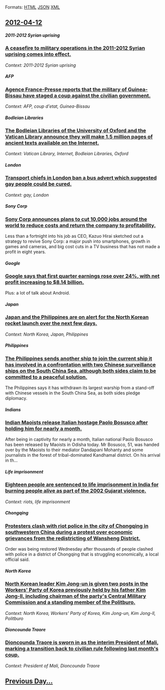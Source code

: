
Formats: [HTML](2012/04/12/index.html)  [JSON](2012/04/12/index.json)  [XML](2012/04/12/index.xml)  

## [2012-04-12](/news/2012/04/12/index.md)

##### 2011-2012 Syrian uprising
### [A ceasefire to military operations in the 2011-2012 Syrian uprising comes into effect. ](/news/2012/04/12/a-ceasefire-to-military-operations-in-the-2011a2012-syrian-uprising-comes-into-effect.md)
_Context: 2011-2012 Syrian uprising_

##### AFP
### [Agence France-Presse reports that the military of Guinea-Bissau have staged a coup against the civilian government. ](/news/2012/04/12/agence-france-presse-reports-that-the-military-of-guinea-bissau-have-staged-a-coup-against-the-civilian-government.md)
_Context: AFP, coup d'etat, Guinea-Bissau_

##### Bodleian Libraries
### [The Bodleian Libraries of the University of Oxford and the Vatican Library announce they will make 1.5 million pages of ancient texts available on the Internet. ](/news/2012/04/12/the-bodleian-libraries-of-the-university-of-oxford-and-the-vatican-library-announce-they-will-make-1-5-million-pages-of-ancient-texts-availa.md)
_Context: Vatican Library, Internet, Bodleian Libraries, Oxford_

##### London
### [Transport chiefs in London ban a bus advert which suggested gay people could be cured. ](/news/2012/04/12/transport-chiefs-in-london-ban-a-bus-advert-which-suggested-gay-people-could-be-cured.md)
_Context: gay, London_

##### Sony Corp
### [Sony Corp announces plans to cut 10,000 jobs around the world to reduce costs and return the company to profitability. ](/news/2012/04/12/sony-corp-announces-plans-to-cut-10-000-jobs-around-the-world-to-reduce-costs-and-return-the-company-to-profitability.md)
Less than a fortnight into his job as CEO, Kazuo Hirai sketched out a strategy to revive Sony Corp: a major push into smartphones, growth in games and cameras, and big cost cuts in a TV business that has not made a profit in eight years.

##### Google
### [Google says that first quarter earnings rose over 24%, with net profit increasing to $8.14 billion. ](/news/2012/04/12/google-says-that-first-quarter-earnings-rose-over-24-with-net-profit-increasing-to-8-14-billion.md)
Plus: a lot of talk about Android.

##### Japan
### [Japan and the Philippines are on alert for the North Korean rocket launch over the next few days. ](/news/2012/04/12/japan-and-the-philippines-are-on-alert-for-the-north-korean-rocket-launch-over-the-next-few-days.md)
_Context: North Korea, Japan, Philippines_

##### Philippines
### [The Philippines sends another ship to join the current ship it has involved in a confrontation with two Chinese surveillance ships on the South China Sea, although both sides claim to be committed to a peaceful solution. ](/news/2012/04/12/the-philippines-sends-another-ship-to-join-the-current-ship-it-has-involved-in-a-confrontation-with-two-chinese-surveillance-ships-on-the-so.md)
The Philippines says it has withdrawn its largest warship from a stand-off with Chinese vessels in the South China Sea, as both sides pledge diplomacy.

##### Indians
### [Indian Maoists release Italian hostage Paolo Bosusco after holding him for nearly a month. ](/news/2012/04/12/indian-maoists-release-italian-hostage-paolo-bosusco-after-holding-him-for-nearly-a-month.md)
After being in captivity for nearly a month, Italian national Paolo Bosusco has been released by Maoists in Odisha today. Mr Bosusco, 51, was handed over by the Maoists to their mediator Dandapani Mohanty and some journalists in the forest of tribal-dominated Kandhamal district. On his arrival in th...

##### Life imprisonment
### [Eighteen people are sentenced to life imprisonment in India for burning people alive as part of the 2002 Gujarat violence. ](/news/2012/04/12/eighteen-people-are-sentenced-to-life-imprisonment-in-india-for-burning-people-alive-as-part-of-the-2002-gujarat-violence.md)
_Context: riots, life imprisonment_

##### Chongqing
### [Protesters clash with riot police in the city of Chongqing in southwestern China during a protest over economic grievances from the redistricting of Wansheng District. ](/news/2012/04/12/protesters-clash-with-riot-police-in-the-city-of-chongqing-in-southwestern-china-during-a-protest-over-economic-grievances-from-the-redistri.md)
Order was being restored Wednesday after thousands of people clashed with police in a district of Chongqing that is struggling economically, a local official said.

##### North Korea
### [North Korean leader Kim Jong-un is given two posts in the Workers' Party of Korea previously held by his father Kim Jong-Il, including chairman of the party's Central Military Commission and a standing member of the Politburo. ](/news/2012/04/12/north-korean-leader-kim-jong-un-is-given-two-posts-in-the-workers-party-of-korea-previously-held-by-his-father-kim-jong-il-including-chair.md)
_Context: North Korea, Workers' Party of Korea, Kim Jong-un, Kim Jong-Il, Politburo_

##### Dioncounda Traore
### [Dioncounda Traore is sworn in as the interim President of Mali, marking a transition back to civilian rule following last month's coup. ](/news/2012/04/12/dioncounda-traore-is-sworn-in-as-the-interim-president-of-mali-marking-a-transition-back-to-civilian-rule-following-last-month-s-coup.md)
_Context: President of Mali, Dioncounda Traore_

## [Previous Day...](/news/2012/04/11/index.md)

